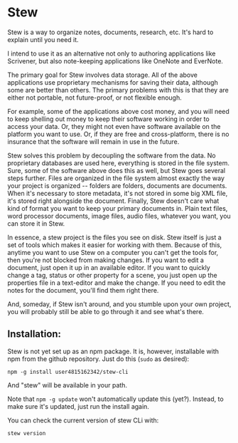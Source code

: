 Stew
====

Stew is a way to organize notes, documents, research, etc. It's hard to explain
until you need it.

I intend to use it as an alternative not only to authoring applications like
Scrivener, but also note-keeping applications like OneNote and EverNote.

The primary goal for Stew involves data storage. All of the above applications
use proprietary mechanisms for saving their data, although some are better than
others. The primary problems with this is that they are either not portable, not
future-proof, or not flexible enough.

For example, some of the applications above cost money, and you will need to
keep shelling out money to keep their software working in order to access your
data. Or, they might not even have software available on the platform you want
to use. Or, if they are free and cross-platform, there is no insurance that the
software will remain in use in the future.

Stew solves this problem by decoupling the software from the data. No
proprietary databases are used here, everything is stored in the file system.
Sure, some of the software above does this as well, but Stew goes several steps
further. Files are organized in the file system almost exactly the way your
project is organized -- folders are folders, documents are documents. When it's
necessary to store metadata, it's not stored in some big XML file, it's stored
right alongside the document. Finally, Stew doesn't care what kind of format you
want to keep your primary documents in. Plain text files, word processor
documents, image files, audio files, whatever you want, you can store it in
Stew.

In essence, a stew project is the files you see on disk. Stew itself is just a
set of tools which makes it easier for working with them. Because of this,
anytime you want to use Stew on a computer you can't get the tools for, then
you're not blocked from making changes. If you want to edit a document, just
open it up in an available editor. If you want to quickly change a tag, status
or other property for a scene, you just open up the properties file in a
text-editor and make the change. If you need to edit the notes for the document,
you'll find them right there.

And, someday, if Stew isn't around, and you stumble upon your own project, you
will probably still be able to go through it and see what's there.

## Installation:

Stew is not yet set up as an npm package. It is, however, installable with
npm from the github repository. Just do this (`sudo` as desired):

`npm -g install user4815162342/stew-cli`

And "stew" will be available in your path.

Note that `npm -g update` won't automatically update this (yet?). Instead,
to make sure it's updated, just run the install again.

You can check the current version of stew CLi with:

`stew version`

